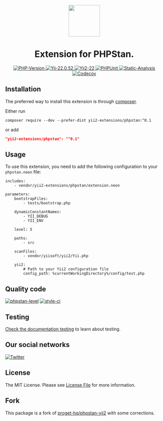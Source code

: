<p align="center">
    <a href="https://github.com/yii2-extensions/phpstan" target="_blank">
        <img src="https://www.yiiframework.com/image/yii_logo_light.svg" height="100px;">
    </a>
    <h1 align="center">Extension for PHPStan.</h1>
</p>

<p align="center">
    <a href="https://www.php.net/releases/8.1/en.php" target="_blank">
        <img src="https://img.shields.io/badge/PHP-%3E%3D8.1-787CB5" alt="PHP-Version">
    </a>
    <a href="https://github.com/yiisoft/yii2/tree/2.0.52" target="_blank">
        <img src="https://img.shields.io/badge/Yii2%20-2.0.52-blue" alt="Yii-22.0.52">
    </a>
    <a href="https://github.com/yiisoft/yii2/tree/22.0" target="_blank">
        <img src="https://img.shields.io/badge/Yii2%20-22-blue" alt="Yii2-22">
    </a>    
    <a href="https://github.com/yii2-extensions/phpstan/actions/workflows/build.yml" target="_blank">
        <img src="https://github.com/yii2-extensions/phpstan/actions/workflows/build.yml/badge.svg" alt="PHPUnit">
    </a>
    <a href="https://github.com/yii2-extensions/phpstan/actions/workflows/static.yml" target="_blank">        
        <img src="https://github.com/yii2-extensions/phpstan/actions/workflows/static.yml/badge.svg" alt="Static-Analysis">
    </a>          
    <a href="https://codecov.io/gh/yii2-extensions/phpstan" target="_blank">
        <img src="https://codecov.io/gh/yii2-extensions/phpstan/branch/main/graph/badge.svg?token=MF0XUGVLYC" alt="Codecov">
    </a>  
</p>

## Installation

The preferred way to install this extension is through [composer](https://getcomposer.org/download/).

Either run

```shel
composer require --dev --prefer-dist yii2-extensions/phpstan:^0.1
```

or add

```json
"yii2-extensions/phpstan": "^0.1"
```

## Usage

To use this extension, you need to add the following configuration to your `phpstan.neon` file:

```neon
includes:
	- vendor/yii2-extensions/phpstan/extension.neon

parameters:
    bootstrapFiles:
        - tests/bootstrap.php

    dynamicConstantNames:
        - YII_DEBUG
        - YII_ENV

    level: 5

    paths:
        - src

    scanFiles:
        - vendor/yiisoft/yii2/Yii.php

    yii2:
        # Path to your Yii2 configuration file
        config_path: %currentWorkingDirectory%/config/test.php
```

## Quality code

[![phpstan-level](https://img.shields.io/badge/PHPStan%20level-6-blue)](https://github.com/yii2-extensions/phpstan/actions/workflows/static.yml)
[![style-ci](https://github.styleci.io/repos/701347895/shield?branch=main)](https://github.styleci.io/repos/701347895?branch=main)

## Testing

[Check the documentation testing](docs/testing.md) to learn about testing.

## Our social networks

[![Twitter](https://img.shields.io/badge/twitter-follow-1DA1F2?logo=twitter&logoColor=1DA1F2&labelColor=555555?style=flat)](https://twitter.com/Terabytesoftw)

## License

The MIT License. Please see [License File](LICENSE) for more information.

## Fork 

This package is a fork of [proget-hq/phpstan-yii2](https://github.com/proget-hq/phpstan-yii2) with some corrections.
